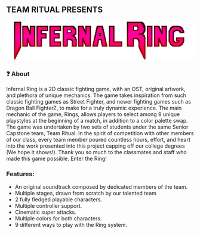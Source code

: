 
## TEAM RITUAL PRESENTS
![](images/logo.png)

### ❓ About
Infernal Ring is a 2D classic fighting game, with an OST, original artwork, and plethora of unique mechanics.
  The game takes inspiration from such classic fighting games as Street Fighter, and newer fighting games such as Dragon Ball FighterZ, to make for a truly dynamic experience. The main mechanic of the game,
Rings, allows players to select among 9 unique playstyles at the beginning of a match, in addition to a color palette swap.
  The game was undertaken by two sets of students under the same Senior Capstone team,
Team Ritual. In the spirit of competition with other members of our class, every team member poured countless hours, effort, and heart into the work presented into this project capping off our
college degrees (We hope it shows!). Thank you so much to the classmates and staff who made this game possible. Enter the Ring!

### Features:
- An original soundtrack composed by dedicated members of the team.
- Multiple stages, drawn from scratch by our talented team
- 2 fully fledged playable characters.
- Multiple controller support.
- Cinematic super attacks.
- Multiple colors for both characters.
- 9 different ways to play with the Ring system.
